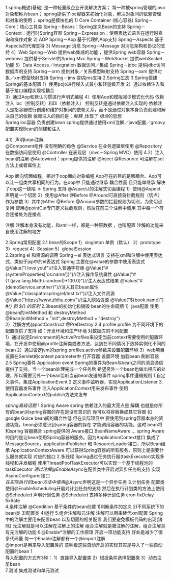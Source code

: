 1.spring概述(基础)
    是一种轻量级企业开发解决方案；
    每一种被spring管理的java对象都称为bean；
    spring提供了ioc容器来初始化对象，解决对象间的依赖管理和对象的使用；
    spring是模块化的
        1) Core Container (核心容器)
            Spring－Core：核心工具类
            Spring－Beans：Spring定义Bean的支持
            Spring－Context：运行时Spring容器
            Spring－Expression：使用表达式语言在运行时查询和操作对象
        2) AOP 
            Spring－Aop 基于代理的Aop支持
            Spring－Aspects 基于Aspects的代理支持
        3) Message 消息
            Spring－Message 对消息架构和协议的支持
        4）Web
            Spring－Web 提供web集成的功能 ，提供Spring web容器
            Spring－webmvc 提供基于Servlet的Spring Mvc
            Spring－WebSocket 提供webSocket功能
        5）Data Access／integration 数据访问／集成
            Spring－jdbc 提供jdbc访问数据库的支持
            Spring－orm 提供对象／关系模型映射支持
            Spring－oxm 提供对象／xml模型映射支持
            Spring－jms 提供jms支持
2.Spring生态
3.Spring搭建
    Spring的基本配置
        1）使用pojo进行侵入式最小和轻量级开发
        2）通过依赖注入和基于接口编程实现松耦合    
        3）通过Aop和默认习惯进行声明式编程
        4）使用Aop和模版减少模式化代码
    依赖注入
        ioc（控制反转）和Di（依赖注入）
        控制反转是通过依赖注入实现的
        依赖注入是指*容器*进行创建和维护对象间的依赖关系，而不是通过对象本身负责创建和解决自己的依赖
        依赖注入的目的是：*解耦*  ,体现了 *组合*的思想  
    Spring ioc容器
        负责创建bean
        spring提供通过使用xml/注解／java配置／groovy配置实现Bean的创建和注入
        
4.1）声明bean注解    
    @Component组件 没有明确的角色
    @Service 在业务逻辑层使用
    @Repository 在数据访问层使用
    @Controller 在表现层（mvc－Spring MVC）使用
4.2）注入bean的注解
    @Autowired：spring提供的注解
    @Inject
    @Resource
    可注解在set方法上或者属性上  
    
    
Aop
    面向切面编程，相对于oop面向对象编程
    Aop存在的目的是解耦合。Aop可以让一组类共享相同的行为。在oop中
    只能通过继承  耦合性高 且只能单继承  解决了oop这一缺陷
    ＊
    Spring  支持 @AspectJ的注解式切面编程
        1）使用@Aspect 声明是一个切面
        2）使用@After @Before @Around可直接将拦截规则（切点）作为参数
        3）其中@After @Before @Around参数的拦截规则为切点，为使切点复用 使用@pointCut专门定义拦截规则，然后在前三个注解中调用
        其中每一个符合连接处为连接点
        
        
注解
    注解本身没有功能，和xml一样，都是一种原数据 ，也叫配置
    注解的功能来自使用注解的地方            
    
2.Spring常用配置
    2.1 bean的Scope
        1）singleton  单例（默认）
        2）prototype  
        3）request
        4）Session
        5）globalSession  
    2.2spring el 和资源的调用
        Spring－el 表达式语言 支持在xml和注解中使用表达式，类似于jsp中的el表达式
        Spring 主要在@value的参数中使用表达式
                    @Value("i love you!")//注入普通字符串
                    @Value("#{systemProperties['os.name']}")//注入操作系统属性
                    @Value("#{T(java.lang.Math).random()*100.0}")//注入表达式结果
                    @Value("#{demoService.another}")//注入其它bean属性
                    @Value("classpath:spring/el/test.txt")//注入文件资源
                    @Value("https://www.zhihu.com/")//注入网站资源
                    @Value("${book.name}")
                    *#{} 和 ${} 的区别*
    2.3bean的初始化和销毁 
           bean的生命周期
           1）java配置  使用@bean的initMethod 和   destroyMethod  
                 @Bean(initMethod = "init",destroyMethod = "destroy")   
           2）注解方式@postConstruct @PreDestroy
    2.4 profile
          profile 为不同环境下的配置提供了支持
                    如：开发环境和生产环境 对数据库的不同配置  
          1）通过设定Environment的ActiveProfiles来设定当前context需要使用的配置环境，在开发中使用@profile注解类或者方法，达到在不同情况下选择实例化不同的bean
          2）通过设定jvm的spring.profiles.active参数来设置配置环境
          3）web项目设置在Servlet的context parameter中
            打开容器
            设置环境
            加载bean
            刷新容器
    2.5 Spring事件 Application event
        Spring的事件为Bean与bean之间的消息通信提供了支持。当一个bean处理完成一个任务后
        希望另外一个bean也做出相应的处理，所以需要另外一个bean监听当前bean发送的事件
           spring事件遵循规则
            1.自定义事件，集成ApplicationEvent
            2.定义事件监听器，实现ApplicationListener
            3.使用容器发布事件
                注入ApplicationContext用来发布事件
                使用ApplicationContext的publish方法来发布
                
                
*spring高级话题*
    1.Spring Aware
            spring 依赖注入的最大亮点是 解耦 也就是你所有的bean对spring容器的存在是没有意识的
        你可以将容器换成其它容器 如google Guice bean间的耦合性低
            但在实际项目中 要使用到spring容器本身的资源功能，bean必须意识到spring容器的存在
        才能调用容器的功能，这时 bean将和spring 容器耦合
             spring提供的 Aware接口
                BeanNameAware
                ...
             spring Aware的目的是让bean使用Spring容器的服务。因为ApplicationContext接口
        集成了MessageSource，applicationPublisher 和 ResourceLoader接口，所以Bean继承
        ApplicationContextAware 可以获得Spring容器的所有服务，原则上是需要什么服务就实现
        对应的接口 
    2.多线程
        Spring通过任务执行器(taskExecutor)实现多线程和并发编程
        使用ThreadPoolTaskExecutor可以实现一个基于线程池的taskExecutor
        *通过注解@EnableAsync*在配置类中开启对异步任务的支持 
            实现AsyncConfigurer接口   
        *在实际执行的bean方法中使用@Async*声明这是一个异步任务
    3.计划任务
        配置类使用@EnableScheduling开启对计划任务的支持
        然后在执行计划类的方法上使用@Scheduled 声明计划任务
        @Scheduled 支持多种计划任务
        cron  fixDelay  fixRate  
    4.条件注解 @Condition
        基于条件的bean创建
            1)判断条件的定义
            2)不同系统下的bean类
            3)配置类
            4)运行 
    5.组合注解和元注解
        注解可以用来替代xml配置
        Spring中的注解主要用来配置bean 以及切面的相关配置
        我们要避免模板代码的出现(消除)
            元注解就是可以注解在注解上的注解
            组合注解就是被注解的注解，组合注解具有元注解的功能
    6.@Enable*注解的工作原理
        开启一项功能支持
        好处是减少了很多代码量
             每一个Enable注解都有一个@import注解  
             @import是用来导入配置类的
             意味着这些自动开启的实现其实是导入了一些自动配置的bean
           1  
        导入配置的方式有3种：
            1）直接导入配置类
            2）根据条件选择配置类
            3）动态注册bean    
    7.测试
        集成测试和单元测试
        
        
                 
              
                
                              
                
                                
        
              